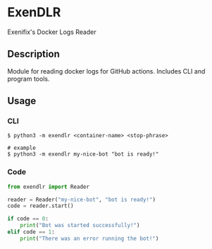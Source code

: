 # ExenDLR

Exenifix's Docker Logs Reader

## Description

Module for reading docker logs for GitHub actions. Includes CLI and program tools.

## Usage

### CLI
```shell
$ python3 -m exendlr <container-name> <stop-phrase>

# example
$ python3 -m exendlr my-nice-bot "bot is ready!"
```

### Code
```python
from exendlr import Reader

reader = Reader("my-nice-bot", "bot is ready!")
code = reader.start()

if code == 0:
    print("Bot was started successfully!")
elif code == 1:
    print("There was an error running the bot!")
```
